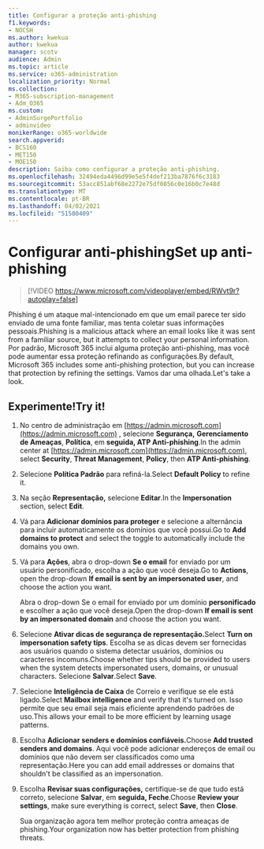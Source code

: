 ```yaml
---
title: Configurar a proteção anti-phishing
f1.keywords:
- NOCSH
ms.author: kwekua
author: kwekua
manager: scotv
audience: Admin
ms.topic: article
ms.service: o365-administration
localization_priority: Normal
ms.collection:
- M365-subscription-management
- Adm_O365
ms.custom:
- AdminSurgePortfolio
- adminvideo
monikerRange: o365-worldwide
search.appverid:
- BCS160
- MET150
- MOE150
description: Saiba como configurar a proteção anti-phishing.
ms.openlocfilehash: 32494eda4496d99e5e5f4def213ba7876f6c3183
ms.sourcegitcommit: 53acc851abf68e2272e75df0856c0e16b0c7e48d
ms.translationtype: MT
ms.contentlocale: pt-BR
ms.lasthandoff: 04/02/2021
ms.locfileid: "51580409"
---
```

# <a name="set-up-anti-phishing"></a><span data-ttu-id="88cc3-103">Configurar anti-phishing</span><span class="sxs-lookup"><span data-stu-id="88cc3-103">Set up anti-phishing</span></span>

> [!VIDEO https://www.microsoft.com/videoplayer/embed/RWvt9r?autoplay=false]

<span data-ttu-id="88cc3-104">Phishing é um ataque mal-intencionado em que um email parece ter sido enviado de uma fonte familiar, mas tenta coletar suas informações pessoais.</span><span class="sxs-lookup"><span data-stu-id="88cc3-104">Phishing is a malicious attack where an email looks like it was sent from a familiar source, but it attempts to collect your personal information.</span></span> <span data-ttu-id="88cc3-105">Por padrão, Microsoft 365 inclui alguma proteção anti-phishing, mas você pode aumentar essa proteção refinando as configurações.</span><span class="sxs-lookup"><span data-stu-id="88cc3-105">By default, Microsoft 365 includes some anti-phishing protection, but you can increase that protection by refining the settings.</span></span> <span data-ttu-id="88cc3-106">Vamos dar uma olhada.</span><span class="sxs-lookup"><span data-stu-id="88cc3-106">Let's take a look.</span></span>

## <a name="try-it"></a><span data-ttu-id="88cc3-107">Experimente!</span><span class="sxs-lookup"><span data-stu-id="88cc3-107">Try it!</span></span>

1. <span data-ttu-id="88cc3-108">No centro de administração em [https://admin.microsoft.com](https://admin.microsoft.com) , selecione **Segurança,** **Gerenciamento de Ameaças**, **Política**, em **seguida, ATP Anti-phishing**.</span><span class="sxs-lookup"><span data-stu-id="88cc3-108">In the admin center at [https://admin.microsoft.com](https://admin.microsoft.com), select **Security**, **Threat Management**, **Policy**, then **ATP Anti-phishing**.</span></span>
1. <span data-ttu-id="88cc3-109">Selecione **Política Padrão** para refiná-la.</span><span class="sxs-lookup"><span data-stu-id="88cc3-109">Select **Default Policy** to refine it.</span></span>
1. <span data-ttu-id="88cc3-110">Na seção **Representação,** selecione **Editar**.</span><span class="sxs-lookup"><span data-stu-id="88cc3-110">In the **Impersonation** section, select **Edit**.</span></span>
1. <span data-ttu-id="88cc3-111">Vá para **Adicionar domínios para proteger** e selecione a alternância para incluir automaticamente os domínios que você possui.</span><span class="sxs-lookup"><span data-stu-id="88cc3-111">Go to **Add domains to protect** and select the toggle to automatically include the domains you own.</span></span>
1. <span data-ttu-id="88cc3-112">Vá para **Ações**, abra o drop-down **Se o email** for enviado por um usuário personificado, escolha a ação que você deseja.</span><span class="sxs-lookup"><span data-stu-id="88cc3-112">Go to **Actions**, open the drop-down **If email is sent by an impersonated user**, and choose the action you want.</span></span>

    <span data-ttu-id="88cc3-113">Abra o drop-down Se o email for enviado por um domínio **personificado** e escolher a ação que você deseja.</span><span class="sxs-lookup"><span data-stu-id="88cc3-113">Open the drop-down **If email is sent by an impersonated domain** and choose the action you want.</span></span>
1. <span data-ttu-id="88cc3-114">Selecione **Ativar dicas de segurança de representação.**</span><span class="sxs-lookup"><span data-stu-id="88cc3-114">Select **Turn on impersonation safety tips**.</span></span> <span data-ttu-id="88cc3-115">Escolha se as dicas devem ser fornecidas aos usuários quando o sistema detectar usuários, domínios ou caracteres incomuns.</span><span class="sxs-lookup"><span data-stu-id="88cc3-115">Choose whether tips should be provided to users when the system detects impersonated users, domains, or unusual characters.</span></span> <span data-ttu-id="88cc3-116">Selecione **Salvar**.</span><span class="sxs-lookup"><span data-stu-id="88cc3-116">Select **Save**.</span></span>
1. <span data-ttu-id="88cc3-117">Selecione **Inteligência de Caixa** de Correio e verifique se ele está ligado.</span><span class="sxs-lookup"><span data-stu-id="88cc3-117">Select **Mailbox intelligence** and verify that it's turned on.</span></span> <span data-ttu-id="88cc3-118">Isso permite que seu email seja mais eficiente aprendendo padrões de uso.</span><span class="sxs-lookup"><span data-stu-id="88cc3-118">This allows your email to be more efficient by learning usage patterns.</span></span>
1. <span data-ttu-id="88cc3-119">Escolha **Adicionar senders e domínios confiáveis.**</span><span class="sxs-lookup"><span data-stu-id="88cc3-119">Choose **Add trusted senders and domains**.</span></span> <span data-ttu-id="88cc3-120">Aqui você pode adicionar endereços de email ou domínios que não devem ser classificados como uma representação.</span><span class="sxs-lookup"><span data-stu-id="88cc3-120">Here you can add email addresses or domains that shouldn't be classified as an impersonation.</span></span>
1. <span data-ttu-id="88cc3-121">Escolha **Revisar suas configurações,** certifique-se de que tudo está correto, selecione **Salvar**, em **seguida, Feche**.</span><span class="sxs-lookup"><span data-stu-id="88cc3-121">Choose **Review your settings**, make sure everything is correct, select **Save**, then **Close**.</span></span>

    <span data-ttu-id="88cc3-122">Sua organização agora tem melhor proteção contra ameaças de phishing.</span><span class="sxs-lookup"><span data-stu-id="88cc3-122">Your organization now has better protection from phishing threats.</span></span>